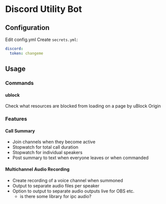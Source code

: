 # Discord Utility Bot

## Configuration
Edit config.yml
Create `secrets.yml`:
```yaml
discord:
  token: changeme
```

## Usage
### Commands
#### ublock
Check what resources are blocked from loading on a page by uBlock Origin

### Features
#### Call Summary
* Join channels when they become active
* Stopwatch for total call duration
* Stopwatch for individual speakers
* Post summary to text when everyone leaves or when commanded
#### Multichannel Audio Recording
* Create recording of a voice channel when summoned
* Output to separate audio files per speaker
* Option to output to separate audio outputs live for OBS etc.
    * is there some library for ipc audio?